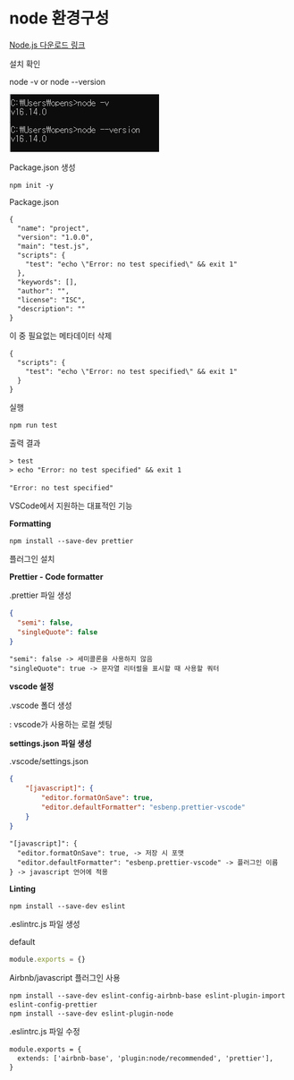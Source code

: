 node 환경구성
======================

[Node.js 다운로드 링크](https://nodejs.org/en/)

설치 확인

node -v or node --version

![확인](https://github.com/openstack9332/nodejs/blob/9568bdd7fde5a0249fa0da3cde8126e61e530050/fast/Back-End-Part1/images/image1.png)

Package.json 생성

```
npm init -y
```

Package.json
```
{
  "name": "project",
  "version": "1.0.0",
  "main": "test.js",
  "scripts": {
    "test": "echo \"Error: no test specified\" && exit 1"
  },
  "keywords": [],
  "author": "",
  "license": "ISC",
  "description": ""
}
```

이 중 필요없는 메타데이터 삭제

```
{
  "scripts": {
    "test": "echo \"Error: no test specified\" && exit 1"
  }
}
```

실행

```
npm run test
```

출력 결과

```
> test
> echo "Error: no test specified" && exit 1

"Error: no test specified" 
```

VSCode에서 지원하는 대표적인 기능

**Formatting**

```
npm install --save-dev prettier
```

플러그인 설치

**Prettier - Code formatter**

.prettier 파일 생성 

```json
{
  "semi": false, 
  "singleQuote": false
}
```

```
"semi": false -> 세미콜론을 사용하지 않음
"singleQuote": true -> 문자열 리터럴을 표시할 때 사용할 쿼터
```

**vscode 설정**

.vscode 폴더 생성 

: vscode가 사용하는 로컬 셋팅

**settings.json 파일 생성** 

.vscode/settings.json

```json
{
    "[javascript]": {
        "editor.formatOnSave": true,
        "editor.defaultFormatter": "esbenp.prettier-vscode"
    }
}
```

```
"[javascript]": { 
  "editor.formatOnSave": true, -> 저장 시 포맷
  "editor.defaultFormatter": "esbenp.prettier-vscode" -> 플러그인 이름
} -> javascript 언어에 적용
```

**Linting**

```
npm install --save-dev eslint
```

.eslintrc.js 파일 생성 

default

```javascript
module.exports = {}
```

Airbnb/javascript 플러그인 사용

```
npm install --save-dev eslint-config-airbnb-base eslint-plugin-import eslint-config-prettier
npm install --save-dev eslint-plugin-node
```

.eslintrc.js 파일 수정

```
module.exports = {
  extends: ['airbnb-base', 'plugin:node/recommended', 'prettier'],
}
```









